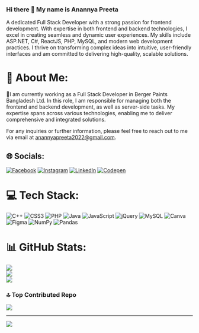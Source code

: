 ### Hi there 👋 My name is Anannya Preeta

A dedicated Full Stack Developer with a strong passion for frontend development. With expertise in both frontend and backend technologies, I excel in creating seamless and dynamic user experiences. My skills include ASP.NET, C#, ReactJS, PHP, MySQL, and modern web development practices. I thrive on transforming complex ideas into intuitive, user-friendly interfaces and am committed to delivering high-quality, scalable solutions.

# 💫 About Me:
🔭I am currently working as a Full Stack Developer in Berger Paints Bangladesh Ltd. In this role, I am responsible for managing both the frontend and backend development, as well as server-side tasks. My expertise spans across various technologies, enabling me to deliver comprehensive and integrated solutions.

For any inquiries or further information, please feel free to reach out to me via email at anannyapreeta2022@gmail.com.


## 🌐 Socials:
[![Facebook](https://img.shields.io/badge/Facebook-%231877F2.svg?logo=Facebook&logoColor=white)](https://facebook.com/https://www.facebook.com/anannya.preeta/) [![Instagram](https://img.shields.io/badge/Instagram-%23E4405F.svg?logo=Instagram&logoColor=white)](https://instagram.com/anannya_preeta) [![LinkedIn](https://img.shields.io/badge/LinkedIn-%230077B5.svg?logo=linkedin&logoColor=white)](https://linkedin.com/in/https://www.linkedin.com/in/anannya-preeta-a04912210/) [![Codepen](https://img.shields.io/badge/Codepen-000000?style=for-the-badge&logo=codepen&logoColor=white)](https://codepen.io/https://codepen.io/anannyapreeta) 

# 💻 Tech Stack:
![C++](https://img.shields.io/badge/c++-%2300599C.svg?style=for-the-badge&logo=c%2B%2B&logoColor=white) ![CSS3](https://img.shields.io/badge/css3-%231572B6.svg?style=for-the-badge&logo=css3&logoColor=white) ![PHP](https://img.shields.io/badge/php-%23777BB4.svg?style=for-the-badge&logo=php&logoColor=white) ![Java](https://img.shields.io/badge/java-%23ED8B00.svg?style=for-the-badge&logo=java&logoColor=white) ![JavaScript](https://img.shields.io/badge/javascript-%23323330.svg?style=for-the-badge&logo=javascript&logoColor=%23F7DF1E) ![jQuery](https://img.shields.io/badge/jquery-%230769AD.svg?style=for-the-badge&logo=jquery&logoColor=white) ![MySQL](https://img.shields.io/badge/mysql-%2300f.svg?style=for-the-badge&logo=mysql&logoColor=white) ![Canva](https://img.shields.io/badge/Canva-%2300C4CC.svg?style=for-the-badge&logo=Canva&logoColor=white) 	![Figma](https://img.shields.io/badge/figma-%23F24E1E.svg?style=for-the-badge&logo=figma&logoColor=white) ![NumPy](https://img.shields.io/badge/numpy-%23013243.svg?style=for-the-badge&logo=numpy&logoColor=white) ![Pandas](https://img.shields.io/badge/pandas-%23150458.svg?style=for-the-badge&logo=pandas&logoColor=white)
# 📊 GitHub Stats:
![](https://github-readme-stats.vercel.app/api?username=pretzel2001&theme=dark&hide_border=false&include_all_commits=true&count_private=false)<br/>
![](https://github-readme-streak-stats.herokuapp.com/?user=pretzel2001&theme=dark&hide_border=false)<br/>
![](https://github-readme-stats.vercel.app/api/top-langs/?username=pretzel2001&theme=dark&hide_border=false&include_all_commits=true&count_private=false&layout=compact)

### 🔝 Top Contributed Repo
![](https://github-contributor-stats.vercel.app/api?username=pretzel2001&limit=5&theme=dark&combine_all_yearly_contributions=true)

---
[![](https://visitcount.itsvg.in/api?id=pretzel2001&icon=0&color=0)](https://visitcount.itsvg.in)

<!-- Proudly created with GPRM ( https://gprm.itsvg.in ) -->
